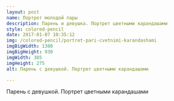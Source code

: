 ```yaml
---
layout: post
name: Портрет молодой пары
description: Парень и девушка. Портрет цветными карандашами
style: colored-pencil
date: 2017-01-07 10:35:12
img: /colored-pencil/portret-pari-cvetnimi-karandashami
imgBigWidth: 1300
imgBigHeight: 930
imgWidth: 385
imgHeight: 275
alt: Парень с девушкой. Портрет цветными карандашами

---
```


Парень с девушкой. Портрет цветными карандашами